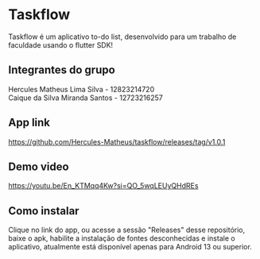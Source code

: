 # Taskflow

Taskflow é um aplicativo to-do list, desenvolvido para um trabalho de faculdade usando o flutter SDK!

## Integrantes do grupo

Hercules Matheus Lima Silva - 12823214720<br>
Caique da Silva Miranda Santos - 12723216257

## App link

https://github.com/Hercules-Matheus/taskflow/releases/tag/v1.0.1

## Demo video

https://youtu.be/En_KTMqq4Kw?si=QO_5wqLEUyQHdREs

## Como instalar

Clique no link do app, ou acesse a sessão "Releases" desse repositório, baixe o apk, habilite a instalação de fontes desconhecidas e instale o aplicativo, atualmente está disponível apenas para Android 13 ou superior.

